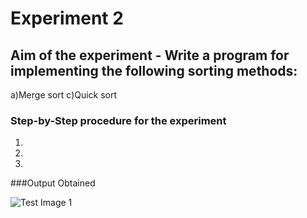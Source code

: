 #   Experiment 2
## Aim of the experiment - Write a program for implementing the following sorting methods:

a)Merge sort   c)Quick sort

### Step-by-Step procedure for the experiment
1.
2.
3.


###Output Obtained

![Test Image 1](Output.png)
